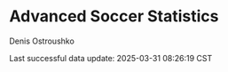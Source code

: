 # Advanced Soccer Statistics
Denis Ostroushko

<!-- gfm -->

Last successful data update: 2025-03-31 08:26:19 CST
